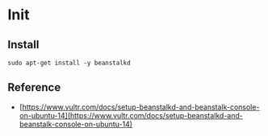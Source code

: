 # Init

## Install

`sudo apt-get install -y beanstalkd`

## Reference

* [https://www.vultr.com/docs/setup-beanstalkd-and-beanstalk-console-on-ubuntu-14](https://www.vultr.com/docs/setup-beanstalkd-and-beanstalk-console-on-ubuntu-14)